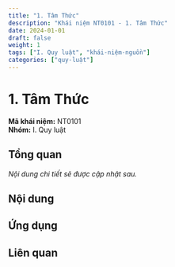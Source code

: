 ```yaml
---
title: "1. Tâm Thức"
description: "Khái niệm NT0101 - 1. Tâm Thức"
date: 2024-01-01
draft: false
weight: 1
tags: ["I. Quy luật", "khái-niệm-nguồn"]
categories: ["quy-luật"]
---
```


# 1. Tâm Thức

**Mã khái niệm:** NT0101  
**Nhóm:** I. Quy luật

## Tổng quan

*Nội dung chi tiết sẽ được cập nhật sau.*

## Nội dung

<!-- Nội dung chi tiết sẽ được điền vào đây -->

## Ứng dụng

<!-- Cách ứng dụng khái niệm này trong thực tế -->

## Liên quan

<!-- Các khái niệm liên quan khác -->
